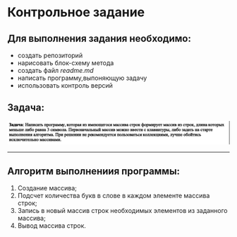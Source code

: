 #  Контрольное задание
## Для выполнения  задания необходимо:
* создать репозиторий
* нарисовать блок-схему метода
* создать файл *readme.md*
* написать программу,выпоняющую задачу
* использовать контроль версий

## Задача:

![task](task.png)

<hr>

## Алгоритм выполнениия программы:
1. Создание массива;
2. Подсчет количества букв в слове в каждом элементе массива строк;
3. Запись в новый массив строк необходимых элементов из заданного массива;
4. Вывод массива строк.








